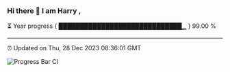 ### Hi there 👋 I am Harry , 

⏳ Year progress { █████████████████████████████▁ } 99.00 %

---

⏰ Updated on Thu, 28 Dec 2023 08:36:01 GMT

![Progress Bar CI](https://github.com/duykhang68/duykhang68/workflows/Progress%20Bar%20CI/badge.svg)
